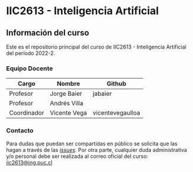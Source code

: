 # IIC2613 - Inteligencia Artificial

## Información del curso

Este es el repositorio principal del curso de IIC2613 - Inteligencia Artificial del período 2022-2.

### Equipo Docente

| Cargo             | Nombre               | Github            
|-------------------|----------------------|-------------------|
| Profesor          | Jorge Baier          | jabaier           |
| Profesor          | Andrés Villa         |                   |
| Coordinador       | Vicente Vega         | vicentevegaulloa  |

### Contacto
Para dudas que puedan ser compartidas en público se solicita que las hagan a través de las [*issues*](https://github.com/IIC2613-Inteligencia-Artificial-2022-2/Syllabus/issues). Por otra parte, cualquier duda administrativa y/o personal debe ser realizada al correo oficial del curso: [iic2613@ing.puc.cl](mailto:iic2613@ing.puc.cl)
